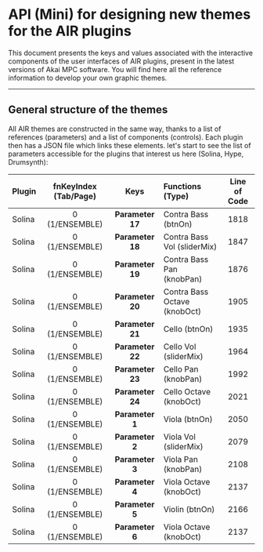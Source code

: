 # API (Mini) for designing new themes for the AIR plugins

This document presents the keys and values associated with the interactive components of the user interfaces of AIR plugins, present in the latest versions of Akai MPC software. You will find here all the reference information to develop your own graphic themes.

---

## General structure of the themes

All AIR themes are constructed in the same way, thanks to a list of references (parameters) and a list of components (controls). Each plugin then has a JSON file which links these elements. let's start to see the list of parameters accessible for the plugins that interest us here (Solina, Hype, Drumsynth):

| Plugin | fnKeyIndex (Tab/Page) | Keys | Functions (Type)  | Line of Code |
| :--- | :---: | :---: | :--- | :---: |
| Solina | 0 (1/ENSEMBLE) | **Parameter 17** | Contra Bass (btnOn)  | 1818 |
| Solina | 0 (1/ENSEMBLE) | **Parameter 18** | Contra Bass Vol (sliderMix)  | 1847 |
| Solina | 0 (1/ENSEMBLE) | **Parameter 19** | Contra Bass Pan (knobPan)  | 1876 |
| Solina | 0 (1/ENSEMBLE) | **Parameter 20** | Contra Bass Octave (knobOct)  | 1905 |
| Solina | 0 (1/ENSEMBLE) | **Parameter 21** | Cello (btnOn)  | 1935 |
| Solina | 0 (1/ENSEMBLE) | **Parameter 22** | Cello Vol (sliderMix)  | 1964 |
| Solina | 0 (1/ENSEMBLE) | **Parameter 23** | Cello Pan (knobPan)  | 1992 |
| Solina | 0 (1/ENSEMBLE) | **Parameter 24** | Cello Octave (knobOct)  | 2021 |
| Solina | 0 (1/ENSEMBLE) | **Parameter 1** | Viola (btnOn)  | 2050 |
| Solina | 0 (1/ENSEMBLE) | **Parameter 2** | Viola Vol (sliderMix)  | 2079 |
| Solina | 0 (1/ENSEMBLE) | **Parameter 3** | Viola Pan (knobPan)  | 2108 |
| Solina | 0 (1/ENSEMBLE) | **Parameter 4** | Viola Octave (knobOct)  | 2137 |
| Solina | 0 (1/ENSEMBLE) | **Parameter 5** | Violin (btnOn)  | 2166 |
| Solina | 0 (1/ENSEMBLE) | **Parameter 6** | Viola Octave (knobOct)  | 2137 |
